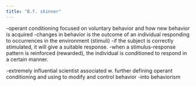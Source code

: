 ```yaml
---
title: "B.f. skinner"
---
```

-operant conditioning
focused on voluntary behavior and how new behavior is acquired
-changes in behavior is the outcome of an individual responding to occurrences in the environment (stimuli)
-if the subject is correctly stimulated, it will give a suitable response.
-when a stimulus-response pattern is reinforced (rewarded), the individual is conditioned to respond in a certain manner.

-extremely influential scientist associated w. further defining operant conditioning and using to modify and control behavior
-into behaviorism

